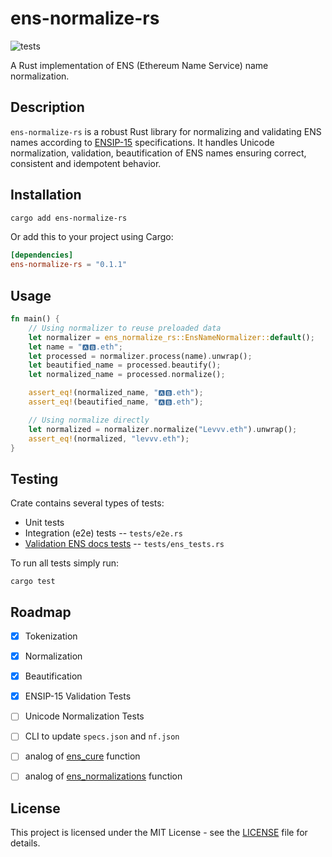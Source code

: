 # ens-normalize-rs

![tests](https://github.com/sevenzing/ens-normalize-rs/actions/workflows/tests.yml/badge.svg)

A Rust implementation of ENS (Ethereum Name Service) name normalization.

## Description

`ens-normalize-rs` is a robust Rust library for normalizing and validating ENS names according to [ENSIP-15](https://docs.ens.domains/ensip/15) specifications. It handles Unicode normalization, validation, beautification of ENS names ensuring correct, consistent and idempotent behavior.

## Installation

```bash
cargo add ens-normalize-rs
```

Or add this to your project using Cargo:

```toml
[dependencies]
ens-normalize-rs = "0.1.1"
```

## Usage

```rust
fn main() {
    // Using normalizer to reuse preloaded data
    let normalizer = ens_normalize_rs::EnsNameNormalizer::default();
    let name = "🅰️🅱.eth";
    let processed = normalizer.process(name).unwrap();
    let beautified_name = processed.beautify();
    let normalized_name = processed.normalize();

    assert_eq!(normalized_name, "🅰🅱.eth");
    assert_eq!(beautified_name, "🅰️🅱️.eth");

    // Using normalize directly
    let normalized = normalizer.normalize("Levvv.eth").unwrap();
    assert_eq!(normalized, "levvv.eth");
}
```

## Testing

Crate contains several types of tests:

- Unit tests
- Integration (e2e) tests -- `tests/e2e.rs`
- [Validation ENS docs tests](https://docs.ens.domains/ensip/15#appendix-validation-tests) -- `tests/ens_tests.rs`


To run all tests simply run:

```
cargo test
```


## Roadmap


- [x] Tokenization
- [x] Normalization
- [x] Beautification
- [x] ENSIP-15 Validation Tests
- [ ] Unicode Normalization Tests
- [ ] CLI to update `specs.json` and `nf.json`
- [ ] analog of [ens_cure](https://github.com/namehash/ens-normalize-python?tab=readme-ov-file#ens_cure) function
- [ ] analog of [ens_normalizations](https://github.com/namehash/ens-normalize-python/tree/main?tab=readme-ov-file#ens_normalizations) function


## License

This project is licensed under the MIT License - see the [LICENSE](LICENSE) file for details.
